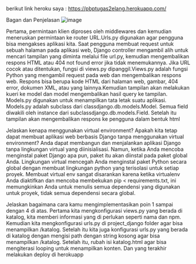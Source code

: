 berikut link heroku saya : https://pbptugas2elang.herokuapp.com/

Bagan dan Penjelasan 
![image](https://user-images.githubusercontent.com/86994564/190307354-19e62ac2-8383-451e-8452-43184b60d8ef.png)


Pertama, permintaan klien diproses oleh middlewares dan kemudian meneruskan permintaan ke router URL.Urls.py digunakan agar pengguna bisa mengakses aplikasi kita. Saat pengguna membuat request untuk sebuah halaman pada aplikasi web, Django controller mengambil alih untuk mencari tampilan yang diminta melalui file url.py, kemudian mengembalikan respons HTML atau 404 not found error jika tidak menemukannya. Jika URL cocok atau ditentukan, fungsi di views.py dipanggil.Views.py adalah fungsi Python yang mengambil request pada web dan mengembalikan respons web. Respons bisa berupa kode HTML dari halaman web, gambar, 404 error, dokumen XML, atau yang lainnya.Kemudian tampilan akan melakukan kueri ke model dan model mengembalikan hasil query ke tampilan. Models.py digunakan untuk menampilkan tata letak suatu aplikasi. Models.py adalah subclass dari classdjango.db.models.Model. Semua field diwakili oleh instance dari subclassdjango.db.models.Field. Setelah itu tampilan akan mengembalikan respons ke pengguna dalam bentuk html

Jelaskan kenapa menggunakan virtual environment? Apakah kita tetap dapat membuat aplikasi web berbasis Django tanpa menggunakan virtual environment?
Anda dapat membangun dan menjalankan aplikasi Django tanpa lingkungan virtual yang diinisialisasi. Namun, ketika Anda mencoba menginstal paket Django apa pun, paket itu akan diinstal pada paket global Anda. Lingkungan virtual mencegah Anda menginstal paket Python secara global dengan membuat lingkungan python yang terisolasi untuk setiap proyek. Membuat virtual env sangat disarankan karena ketika virtualenv Anda diaktifkan dan mencoba membekukan pip < requirements.txt, ini memungkinkan Anda untuk menulis semua dependensi yang digunakan untuk proyek, tidak semua dependensi secara global.

Jelaskan bagaimana cara kamu mengimplementasikan poin 1 sampai dengan 4 di atas.
Pertama kita mengkonfigurasi views.py yang berada di katalog, kita memberi informasi yang di perlukan seperti nama dan npm. Kemudian kita mengkonfigurasi urls.py di project_django folder agar bisa menampilkan /katalog. Setelah itu kita juga konfigurasi urls.py yang berada di katalog dengan mengisi path dengan string kosong agar bisa menampilkan /katalog. Setelah itu, rubah isi katalog.html agar bisa mengiterasi looping untuk menampilkan konten. Dan yang terakhir melakukan deploy di herokuapp
